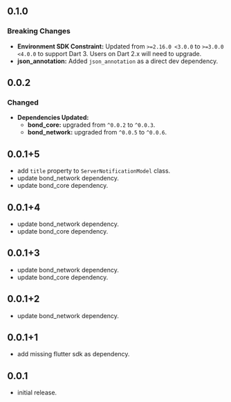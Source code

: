 ## 0.1.0

### Breaking Changes
- **Environment SDK Constraint:** Updated from `>=2.16.0 <3.0.0` to `>=3.0.0 <4.0.0` to support Dart 3. Users on Dart 2.x will need to upgrade.
- **json_annotation:** Added `json_annotation` as a direct dev dependency.

## 0.0.2

### Changed
- **Dependencies Updated:**
    - **bond_core:** upgraded from `^0.0.2` to `^0.0.3`.
    - **bond_network:** upgraded from `^0.0.5` to `^0.0.6`.

## 0.0.1+5

* add `title` property to `ServerNotificationModel` class.
* update bond_network dependency.
* update bond_core dependency.

## 0.0.1+4

* update bond_network dependency.
* update bond_core dependency.

## 0.0.1+3

* update bond_network dependency.
* update bond_core dependency.

## 0.0.1+2

* update bond_network dependency.

## 0.0.1+1

* add missing flutter sdk as dependency.

## 0.0.1

* initial release.